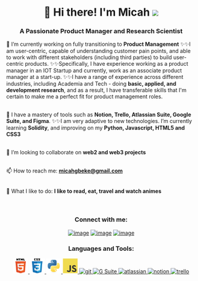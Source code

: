 <h1 align="center">👋 Hi there! I'm Micah <img height="64" src="https://emoji.gg/assets/emoji/1222-ameri-pout.gif"></h1>
<h3 align="center">A Passionate Product Manager and Research Scientist </h3>

 
 
🔭 I’m currently working on fully transitioning to **Product Management**
✨✨I am user-centric, capable of understanding customer pain points, and able to work with different stakeholders (including third parties) to build user-centric products. 
✨✨Specifically, I have experience working as a product manager in an IOT Startup and currently, work as an associate product manager at a start-up. 
✨✨I have a range of experience across different industries, including Academia and Tech - doing **basic, applied, and development research**, and as a result, I have transferable skills that I'm certain to make me a perfect fit for product management roles.
<br> </br>


🌱 I have a mastery of tools such as **Notion, Trello, Atlassian Suite, Google Suite, and Figma**.
✨✨I am very adaptive to new technologies. I’m currently learning **Solidity**, and improving on my **Python, Javascript, HTML5 and CSS3**
<br> </br>


👯 I’m looking to collaborate on **web2 and web3 projects**
<br> </br>


📫 How to reach me: **micahgbeke@gmail.com**
<br> </br>


💞️ What I like to do: **I like to read, eat, travel and watch animes**  
<br> </br>


<h3 align="center">Connect with me:</h3>
<div align="center">

[![image](https://img.shields.io/badge/LinkedIn-0077B5?style=for-the-badge&logo=linkedin&logoColor=white)](https://www.linkedin.com/in/chinwe-gbeke-kalagbor/)
[![image](https://img.shields.io/badge/Twitter-1DA1F2?style=for-the-badge&logo=twitter&logoColor=white)](https://twitter.com/mykkaah)
[![image](https://img.shields.io/badge/Gmail-D14836?style=for-the-badge&logo=gmail&logoColor=white)](mailto:produtor.micahgbeke@gmail.com)
  
</div>


<h3 align="center">Languages and Tools:</h3>

<p align="center"> 
  <a href="https://www.w3.org/html/" target="_blank"> 
    <img src="https://raw.githubusercontent.com/devicons/devicon/master/icons/html5/html5-original-wordmark.svg" alt="html5" width="40" height="40"/> 
  </a>
  <a href="https://www.w3schools.com/css/" target="_blank"> 
    <img src="https://raw.githubusercontent.com/devicons/devicon/master/icons/css3/css3-original-wordmark.svg" alt="css3" width="40" height="40"/> 
  </a> 
  <a href="https://www.python.org" target="_blank"> 
    <img src="https://raw.githubusercontent.com/devicons/devicon/master/icons/python/python-original.svg" alt="python" width="40" height="40"/> 
  </a>  
  <a href="https://developer.mozilla.org/en-US/docs/Web/JavaScript" target="_blank"> 
    <img src="https://raw.githubusercontent.com/devicons/devicon/master/icons/javascript/javascript-original.svg" alt="javascript" width="40" height="40"/> 
  </a> 
  <a href="https://git-scm.com/" target="_blank"> 
    <img src="https://www.vectorlogo.zone/logos/git-scm/git-scm-icon.svg" alt="git" width="40" height="40"/> 
  </a>
  <a href="https://workspace.google.com/" target="_blank"> 
    <img src="https://encrypted-tbn0.gstatic.com/images?q=tbn:ANd9GcTGnXocbWf2cf36J2MJBvfCrYDKIPC73Uo3Og-vJNo1WP8r7C7-5UvCRY2Sx7e2WaOGfd4&usqp=CAU" alt="G Suite" width="40" height="40"/> 
  </a>
  <a href="https://www.atlassian.com/" target="_blank"> 
    <img src="https://i.pinimg.com/originals/2f/ae/07/2fae07df207a6bf91bea8d511a75fdba.png" alt="atlassian" width="40" height="40"/> 
  </a> 
  <a href="https://www.notion.so/" target="_blank"> 
    <img src="https://cdn.worldvectorlogo.com/logos/notion-1-1.svg" alt="notion" width="40" height="40"/> 
  </a>
  <a href="https://trello.com/" target="_blank"> 
    <img src="https://cdn.jsdelivr.net/gh/devicons/devicon/icons/trello/trello-plain.svg" alt="trello" width="40" height="40"/> 
  </a>
</p>
